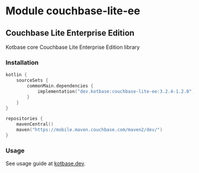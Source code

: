 # Module couchbase-lite-ee

## Couchbase Lite Enterprise Edition

Kotbase core Couchbase Lite Enterprise Edition library

### Installation

```kotlin
kotlin {
    sourceSets {
        commonMain.dependencies {
            implementation("dev.kotbase:couchbase-lite-ee:3.2.4-1.2.0")
        }
    }
}
```

```kotlin
repositories {
    mavenCentral()
    maven("https://mobile.maven.couchbase.com/maven2/dev/")
}
```

### Usage

See usage guide at [kotbase.dev](https://kotbase.dev/).
